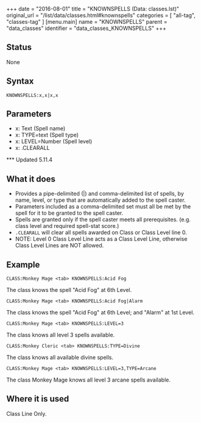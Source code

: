 +++
date = "2016-08-01"
title = "KNOWNSPELLS (Data: classes.lst)"
original_url = "/list/data/classes.html#knownspells"
categories = [ "all-tag", "classes-tag" ]
[menu.main]
    name = "KNOWNSPELLS"
    parent = "data_classes"
    identifier = "data_classes_KNOWNSPELLS"
+++

## Status

None

## Syntax

`KNOWNSPELLS:x,x|x,x`

## Parameters

-   x: Text (Spell name)
-   x: TYPE=text (Spell type)
-   x: LEVEL=Number (Spell level)
-   x: .CLEARALL



<span id="knownspells"></span> \*\*\* Updated 5.11.4

What it does
------------

-   Provides a pipe-delimited (|) and comma-delimited list of spells, by
    name, level, or type that are automatically added to the
    spell caster.
-   Parameters included as a comma-delimited set must all be met by the
    spell for it to be granted to the spell caster.
-   Spells are granted only if the spell caster meets all prerequisites.
    (e.g. class level and required spell-stat score.)
-   `.CLEARALL` will clear all spells awarded on Class or Class Level
    line 0.
-   NOTE: Level 0 Class Level Line acts as a Class Level Line, otherwise
    Class Level Lines are NOT allowed.

Example
-------

`CLASS:Monkey Mage <tab> KNOWNSPELLS:Acid Fog`

The class knows the spell "Acid Fog" at 6th Level.

`CLASS:Monkey Mage <tab> KNOWNSPELLS:Acid Fog|Alarm`

The class knows the spell "Acid Fog" at 6th Level; and "Alarm" at 1st
Level.

`CLASS:Monkey Mage <tab> KNOWNSPELLS:LEVEL=3`

The class knows all level 3 spells available.

`CLASS:Monkey Cleric <tab> KNOWNSPELLS:TYPE=Divine`

The class knows all available divine spells.

`CLASS:Monkey Mage <tab> KNOWNSPELLS:LEVEL=3,TYPE=Arcane`

The class Monkey Mage knows all level 3 arcane spells available.

Where it is used
----------------

Class Line Only.

